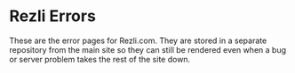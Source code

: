 # Rezli Errors

These are the error pages for Rezli.com. They are stored in a separate
repository from the main site so they can still be rendered even when a bug or
server problem takes the rest of the site down.
